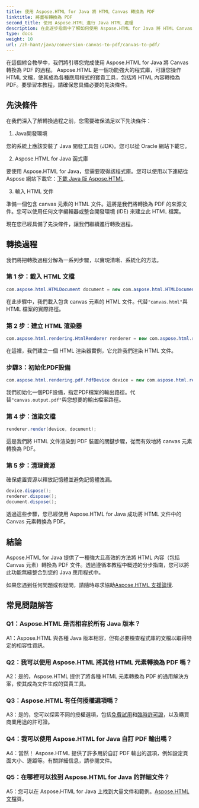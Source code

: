 ```yaml
---
title: 使用 Aspose.HTML for Java 將 HTML Canvas 轉換為 PDF
linktitle: 將畫布轉換為 PDF
second_title: 使用 Aspose.HTML 進行 Java HTML 處理
description: 在此逐步指南中了解如何使用 Aspose.HTML for Java 將 HTML Canvas 轉換為 PDF。
type: docs
weight: 10
url: /zh-hant/java/conversion-canvas-to-pdf/canvas-to-pdf/
---
```

在這個綜合教學中，我們將引導您完成使用 Aspose.HTML for Java 將 Canvas 轉換為 PDF 的過程。 Aspose.HTML 是一個功能強大的程式庫，可讓您操作 HTML 文檔，使其成為各種應用程式的寶貴工具，包括將 HTML 內容轉換為 PDF。要學習本教程，請確保您具備必要的先決條件。

## 先決條件

在我們深入了解轉換過程之前，您需要確保滿足以下先決條件：

1. Java開發環境

您的系統上應該安裝了 Java 開發工具包 (JDK)。您可以從 Oracle 網站下載它。

2. Aspose.HTML for Java 函式庫

要使用 Aspose.HTML for Java，您需要取得該程式庫。您可以使用以下連結從 Aspose 網站下載它：[下載 Java 版 Aspose.HTML](https://releases.aspose.com/html/java/).

3. 輸入 HTML 文件

準備一個包含 canvas 元素的 HTML 文件。這將是我們將轉換為 PDF 的來源文件。您可以使用任何文字編輯器或整合開發環境 (IDE) 來建立此 HTML 檔案。

現在您已經具備了先決條件，讓我們繼續進行轉換過程。

## 轉換過程

我們將把轉換過程分解為一系列步驟，以實現清晰、系統化的方法。

### 第 1 步：載入 HTML 文檔

```java
com.aspose.html.HTMLDocument document = new com.aspose.html.HTMLDocument(Resources.input("canvas.html"));
```

在此步驟中，我們載入包含 canvas 元素的 HTML 文件。代替`"canvas.html"`與 HTML 檔案的實際路徑。

### 第 2 步：建立 HTML 渲染器

```java
com.aspose.html.rendering.HtmlRenderer renderer = new com.aspose.html.rendering.HtmlRenderer();
```

在這裡，我們建立一個 HTML 渲染器實例，它允許我們渲染 HTML 文件。

### 步驟3：初始化PDF設備

```java
com.aspose.html.rendering.pdf.PdfDevice device = new com.aspose.html.rendering.pdf.PdfDevice(Resources.output("canvas.output.pdf"));
```

我們初始化一個PDF設備，指定PDF檔案的輸出路徑。代替`"canvas.output.pdf"`與您想要的輸出檔案路徑。

### 第 4 步：渲染文檔

```java
renderer.render(device, document);
```

這是我們將 HTML 文件渲染到 PDF 裝置的關鍵步驟，從而有效地將 canvas 元素轉換為 PDF。

### 第 5 步：清理資源

確保處置資源以釋放記憶體並避免記憶體洩漏。

```java
device.dispose();
renderer.dispose();
document.dispose();
```

透過這些步驟，您已經使用 Aspose.HTML for Java 成功將 HTML 文件中的 Canvas 元素轉換為 PDF。

## 結論

Aspose.HTML for Java 提供了一種強大且高效的方法將 HTML 內容（包括 Canvas 元素）轉換為 PDF 文件。透過遵循本教程中概述的分步指南，您可以將此功能無縫整合到您的 Java 應用程式中。

如果您遇到任何問題或有疑問，請隨時尋求協助[Aspose.HTML 支援論壇](https://forum.aspose.com/).

## 常見問題解答

### Q1：Aspose.HTML 是否相容於所有 Java 版本？

A1：Aspose.HTML 與各種 Java 版本相容，但有必要檢查程式庫的文檔以取得特定的相容性資訊。

### Q2：我可以使用 Aspose.HTML 將其他 HTML 元素轉換為 PDF 嗎？

A2：是的，Aspose.HTML 提供了將各種 HTML 元素轉換為 PDF 的通用解決方案，使其成為文件生成的寶貴工具。

### Q3：Aspose.HTML 有任何授權選項嗎？

 A3：是的，您可以探索不同的授權選項，包括[免費試用](https://releases.aspose.com/)和[臨時許可證](https://purchase.aspose.com/temporary-license/)，以及購買商業用途的許可證。

### Q4：我可以使用 Aspose.HTML for Java 自訂 PDF 輸出嗎？

A4：當然！ Aspose.HTML 提供了許多用於自訂 PDF 輸出的選項，例如設定頁面大小、邊距等。有關詳細信息，請參閱文件。

### Q5：在哪裡可以找到 Aspose.HTML for Java 的詳細文件？

 A5：您可以在 Aspose.HTML for Java 上找到大量文件和範例。[Aspose.HTML 文檔](https://reference.aspose.com/html/java/)頁。